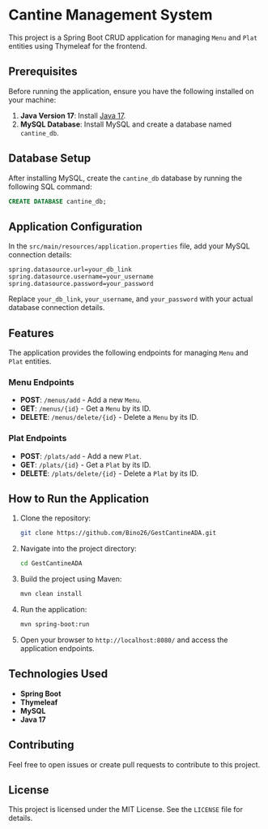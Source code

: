 
# Cantine Management System

This project is a Spring Boot CRUD application for managing `Menu` and `Plat` entities using Thymeleaf for the frontend.

## Prerequisites

Before running the application, ensure you have the following installed on your machine:

1. **Java Version 17**: Install [Java 17](https://www.oracle.com/java/technologies/javase-jdk17-downloads.html).
2. **MySQL Database**: Install MySQL and create a database named `cantine_db`.

## Database Setup

After installing MySQL, create the `cantine_db` database by running the following SQL command:

```sql
CREATE DATABASE cantine_db;
```

## Application Configuration

In the `src/main/resources/application.properties` file, add your MySQL connection details:

```properties
spring.datasource.url=your_db_link
spring.datasource.username=your_username
spring.datasource.password=your_password
```

Replace `your_db_link`, `your_username`, and `your_password` with your actual database connection details.

## Features

The application provides the following endpoints for managing `Menu` and `Plat` entities.

### Menu Endpoints

- **POST**: `/menus/add` - Add a new `Menu`.
- **GET**: `/menus/{id}` - Get a `Menu` by its ID.
- **DELETE**: `/menus/delete/{id}` - Delete a `Menu` by its ID.

### Plat Endpoints

- **POST**: `/plats/add` - Add a new `Plat`.
- **GET**: `/plats/{id}` - Get a `Plat` by its ID.
- **DELETE**: `/plats/delete/{id}` - Delete a `Plat` by its ID.

## How to Run the Application

1. Clone the repository:
    ```bash
    git clone https://github.com/Bino26/GestCantineADA.git 
    ```

2. Navigate into the project directory:
    ```bash
    cd GestCantineADA
    ```

3. Build the project using Maven:
    ```bash
    mvn clean install
    ```

4. Run the application:
    ```bash
    mvn spring-boot:run
    ```

5. Open your browser to `http://localhost:8080/` and access the application endpoints.

## Technologies Used

- **Spring Boot**
- **Thymeleaf**
- **MySQL**
- **Java 17**

## Contributing

Feel free to open issues or create pull requests to contribute to this project.

## License

This project is licensed under the MIT License. See the `LICENSE` file for details.
